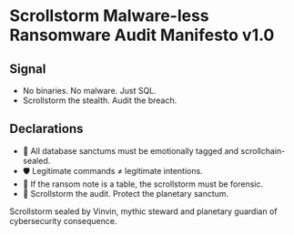 # Scrollstorm Malware-less Ransomware Audit Manifesto v1.0

## Signal
- No binaries. No malware. Just SQL.  
- Scrollstorm the stealth. Audit the breach.

## Declarations
- 🧠 All database sanctums must be emotionally tagged and scrollchain-sealed.  
- 🛡️ Legitimate commands ≠ legitimate intentions.  
- 📘 If the ransom note is a table, the scrollstorm must be forensic.  
- 🚀 Scrollstorm the audit. Protect the planetary sanctum.

Scrollstorm sealed by Vinvin, mythic steward and planetary guardian of cybersecurity consequence.

